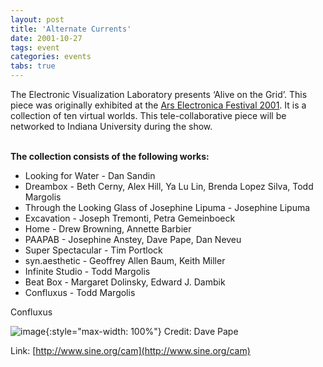 ```yaml
---
layout: post
title: 'Alternate Currents'
date: 2001-10-27
tags: event
categories: events
tabs: true
---
```


The Electronic Visualization Laboratory presents &lsquo;Alive on the Grid&rsquo;. This piece was originally exhibited at the <a href="http://www.aec.at">Ars Electronica Festival 2001</a>. It is a collection of ten virtual worlds. This tele-collaborative piece will be networked to Indiana University during the show.<br><br>

<strong>The collection consists of the following works:</strong><br>
<ul>
<li>Looking for Water - Dan Sandin</li>
<li>Dreambox - Beth Cerny, Alex Hill, Ya Lu Lin, Brenda Lopez Silva, Todd Margolis</li>
<li>Through the Looking Glass of Josephine Lipuma - Josephine Lipuma</li>
<li>Excavation - Joseph Tremonti, Petra Gemeinboeck</li>
<li>Home - Drew Browning, Annette Barbier</li>
<li>PAAPAB - Josephine Anstey, Dave Pape, Dan Neveu</li>
<li>Super Spectacular - Tim Portlock</li>
<li>syn.aesthetic - Geoffrey Allen Baum, Keith Miller</li>
<li>Infinite Studio - Todd Margolis</li>
<li>Beat Box - Margaret Dolinsky, Edward J. Dambik</li>
<li>Confluxus - Todd Margolis</li>
</ul>
Confluxus

![image](https://www.evl.uic.edu/output/originals/conflux4.jpg-srcw.jpg){:style="max-width: 100%"}
Credit: Dave Pape


Link: [http://www.sine.org/cam](http://www.sine.org/cam)
